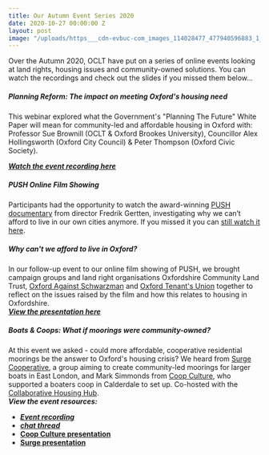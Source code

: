 ```yaml
---
title: Our Autumn Event Series 2020
date: 2020-10-27 00:00:00 Z
layout: post
image: "/uploads/https___cdn-evbuc-com_images_114028477_477940596883_1_original.jpeg"
---
```


Over the Autumn 2020, OCLT have put on a series of online events looking at land rights, housing issues and community-owned solutions. You can watch the recordings and check out the slides if you missed them below...

##### **Planning Reform: The impact on meeting Oxford's housing need**

This webinar explored what the Government's "Planning The Future" White Paper will mean for community-led and affordable housing in Oxford with: Professor Sue Brownill (OCLT & Oxford Brookes University), Councillor Alex Hollingsworth (Oxford City Council) & Peter Thompson (Oxford Civic Society).

[**_Watch the event recording here_**](https://www.facebook.com/589830504402520/videos/733214690600966/)

##### **PUSH Online Film Showing**

Participants had the opportunity to watch the award-winning [PUSH documentary](http://www.pushthefilm.com/) from director Fredrik Gertten, investigating why we can’t afford to live in our own cities anymore. If you missed it you can [still watch it here](https://www.eventbrite.co.uk/e/127740203387).

##### **Why can't we afford to live in Oxford?**

In our follow-up event to our online film showing of PUSH, we brought campaign groups and land right organisations Oxfordshire Community Land Trust, [Oxford Against Schwarzman](https://www.facebook.com/oxfordagainstschwarzman/) and [Oxford Tenant's Union](https://oxfordtenantsunion.com/) together to reflect on the issues raised by the film and how this relates to housing in Oxfordshire.  
[**_View the presentation here_**](/uploads/why-can-t-we-afford-to-live-in-oxford_-pptx.pdf)

##### **Boats & Coops: What if moorings were community-owned?**

At this event we asked - could more affordable, cooperative residential moorings be the answer to Oxford's housing crisis? We heard from [Surge Cooperative](https://www.surge.coop/), a group aiming to create community-led moorings for larger boats in East London, and Mark Simmonds from [Coop Culture](https://www.culture.coop/), who supported a boaters coop in Calderdale to set up. Co-hosted with the [Collaborative Housing Hub](https://collaborativehousing.org.uk/).  
**_View the event resources:_**

* [**_Event recording_** ](https://www.facebook.com/oxfordshireclt/videos/3415051898593558)
* [**_chat thread_**](/uploads/boats-coops.pdf)
* [**Coop Culture presentation**](https://miro.com/app/board/o9J_kgI8kBM=/)
* [**Surge presentation**](/uploads/surge-cooperative-presentation.pdf)
